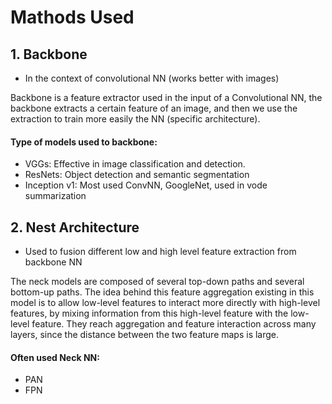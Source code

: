 # Mathods Used

## 1. Backbone

- In the context of convolutional NN (works better with images)

Backbone is a feature extractor used in the input of a Convolutional NN, the backbone extracts a certain feature of an image, and then we use the extraction to train more easily the NN (specific architecture).

#### Type of models used to backbone:

- VGGs: Effective in image classification and detection.
- ResNets: Object detection and semantic segmentation
- Inception v1: Most used ConvNN, GoogleNet, used in vode summarization

## 2. Nest Architecture

- Used to fusion different low and high level feature extraction from backbone NN

The neck models are composed of several top-down paths and several bottom-up paths. The idea behind this feature aggregation existing in this model is to allow low-level features to interact more directly with high-level features, by mixing information from this high-level feature with the low-level feature. They reach aggregation and feature interaction across many layers, since the distance between the two feature maps is large.

#### Often used Neck NN:

- PAN
- FPN